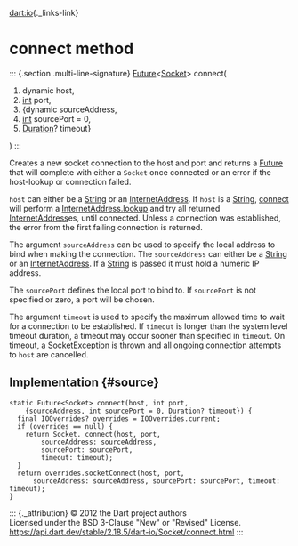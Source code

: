 [dart:io](../../dart-io/dart-io-library){._links-link}

connect method
==============

::: {.section .multi-line-signature}
[Future](../../dart-async/future-class)\<[Socket](../socket-class)\>
connect(

1.  dynamic host,
2.  [int](../../dart-core/int-class) port,
3.  {dynamic sourceAddress,
4.  [int](../../dart-core/int-class) sourcePort = 0,
5.  [Duration](../../dart-core/duration-class)? timeout}

)
:::

Creates a new socket connection to the host and port and returns a
[Future](../../dart-async/future-class) that will complete with either a
`Socket` once connected or an error if the host-lookup or connection
failed.

`host` can either be a [String](../../dart-core/string-class) or an
[InternetAddress](../internetaddress-class). If `host` is a
[String](../../dart-core/string-class), [connect](connect) will perform
a [InternetAddress.lookup](../internetaddress/lookup) and try all
returned [InternetAddress](../internetaddress-class)es, until connected.
Unless a connection was established, the error from the first failing
connection is returned.

The argument `sourceAddress` can be used to specify the local address to
bind when making the connection. The `sourceAddress` can either be a
[String](../../dart-core/string-class) or an
[InternetAddress](../internetaddress-class). If a
[String](../../dart-core/string-class) is passed it must hold a numeric
IP address.

The `sourcePort` defines the local port to bind to. If `sourcePort` is
not specified or zero, a port will be chosen.

The argument `timeout` is used to specify the maximum allowed time to
wait for a connection to be established. If `timeout` is longer than the
system level timeout duration, a timeout may occur sooner than specified
in `timeout`. On timeout, a [SocketException](../socketexception-class)
is thrown and all ongoing connection attempts to `host` are cancelled.

Implementation {#source}
--------------

``` {.language-dart data-language="dart"}
static Future<Socket> connect(host, int port,
    {sourceAddress, int sourcePort = 0, Duration? timeout}) {
  final IOOverrides? overrides = IOOverrides.current;
  if (overrides == null) {
    return Socket._connect(host, port,
        sourceAddress: sourceAddress,
        sourcePort: sourcePort,
        timeout: timeout);
  }
  return overrides.socketConnect(host, port,
      sourceAddress: sourceAddress, sourcePort: sourcePort, timeout: timeout);
}
```

::: {._attribution}
© 2012 the Dart project authors\
Licensed under the BSD 3-Clause \"New\" or \"Revised\" License.\
<https://api.dart.dev/stable/2.18.5/dart-io/Socket/connect.html>
:::

